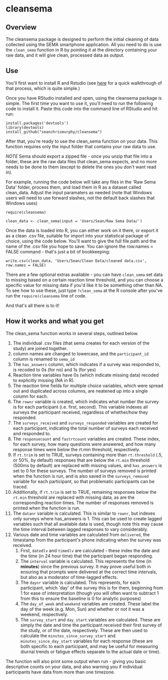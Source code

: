# cleansema

## Overview
The cleansema package is designed to perform the initial cleaning of data collected using the SEMA smartphone application. All you need to do is use the `clean_sema` function in R by pointing it at the directory containing your raw data, and it will give clean, processed data as output. 

## Use
You'll first want to install R and Rstudio (see [here](https://www.researchgate.net/publication/316678011_A_Psychologist's_Guide_to_R]) for a quick walkthrough of that process, which is quite simple.)

Once you have RStudio installed and open, using the cleansema package is simple. The first time you want to use it, you'll need to run the following code to install it. Paste this code into the command line of RStudio and hit run:

```
install.packages('devtools')
library(devtools)
install_github("seanchrismurphy/cleansema")
```

After that, you're ready to use the clean_sema function on your data. This function requires only the input folder that contains your raw data to use.

*NOTE* Sema should export a zipped file - once you unzip that file into a folder, these are the raw data files that clean_sema expects, and no more needs to be done to them (except to delete the ones you don't want read in). 


For example, running the code below will take any files in the 'Raw Sema Data' folder, process them, and load them in R as a dataset called clean_data. Adjust the input paramaters as needed (note that Windows users will need to use forward slashes, not the default back slashes that Windows uses)

```
require(cleansema)

clean_data <- clean_sema(input = 'Users/Sean/Raw Sema Data/')
```

Once the data is loaded into R, you can either work on it there, or export it as a clean .csv file, suitable for import into your statistical package of choice, using the code below. You'll want to give the full file path and the name of the .csv file you hope to save. You can ignore the row.names = FALSE command - that's just a bit of bookkeeping:

```
write.csv(clean_data, 'Users/Sean/Clean Data/cleaned data.csv', row.names = FALSE)
```

There are a few optional extras available - you can have `clean_sema` set data to missing based on a certain reaction time threshold, and you can choose a specific value for missing data if you'd like it to be something other than NA. To see how to use these, just type `?clean_sema` at the R console after you've run the `require(cleansema` line of code. 

And that's all there is to it!

## How it works and what you get

The clean_sema function works in several steps, outlined below.
1. The individual .csv files (that sema creates for each version of the study) are joined together.
2. column names are changed to lowercase, and the `participant_id` column is renamed to `sema_id`
3. The `has_answers` column, which indicates if a survey was responded to, is recoded to 0s (for no) and 1s (for yes)
4. Reaction time variables have 0s (which indicate missing data) recoded to explicitly missing (NA in R).
5. The reaction time fields for multiple choice variables, which were spread out and duplicated across columns, are neatened up into a single column for each. 
6. The `rownr` variable is created, which indicates what number the survey is for each participant (i.e. first, second). This variable indexes all surveys the participant received, regardless of whether/how they responded. 
7. The `surveys_received` and `surveys_responded` variables are created for each participant, indicating the total number of surveys each received and responded to.
8. The `responsecount` and `fastrtcount` variables are created. These index, for each survey, how many questions were answered, and how many response times were below the rt.min threshold, respectively. 
9. If `rt.trim` is set to TRUE, surveys containing more than `rt.threshold` (.5, or 50%, by default) responses that are below the `rt.min` threshold (500ms by default) are replaced with missing values, and `has_answers` is set to 0 for these surveys. The number of surveys removed is printed when the function is run, and is also saved in the `surveys_removed` variable for each participant, so that problematic participants can be traced. 
10. Additionally, if `rt.trim` is set to TRUE, remaining responses below the `rt.min` threshold are replaced with missing data, as are the corresponding reaction times. The number of responses removed is printed when the function is run. 
11. The `datanr` variable is calculated. This is similar to `rownr`, but indexes only surveys where has_answers is 1. This can be used to create lagged variables such that all available data is used, though note this may cause the time interval between lagged responses to vary considerably. 
12. Various date and time variables are calculated from `delivered`, the timestamp from the participant's phone indicating when the survey was received. 
    1. First, `datedlv` and `timedlv` are calculated - these index the date and the time (in 24 hour time) that the participant began responding.
    2. The `interval` variable is calculated. This represents the time (in **minutes**) since the previous survey. It may prove useful both in ensuring that prompts were delivered at the correct time intervals, but also as a moderator of time-lagged effects.
    3. The `daynr` variable is calculated. This represents, for each participant, which 'day' of the survey this is for them, beginning from 1 for ease of interpretation (though you will often want to subtract 1 from this to ensure the baseline is 0 for analytic purposes)
    4. The `day_of_week` and `weekend` variables are created. These label the day of the week (e.g. Mon, Sun) and whether or not it was a weekend, respectively. 
    5. The `survey_start` and `day_start` variables are calculated. These are simply the date and time the participant received their first survey of the study, or of the date, respectively. These are then used to calculate the `minutes_since_survey_start` and `minutes_since_day_start` variables for each response (these are both specific to each participant, and may be useful for measuring diurnal trends or fatigue effects separate to the actual date or time). 
    
The function will also print some output when run - giving you basic descriptive counts on your data, and also warning you if individual participants have data from more than one timezone.
